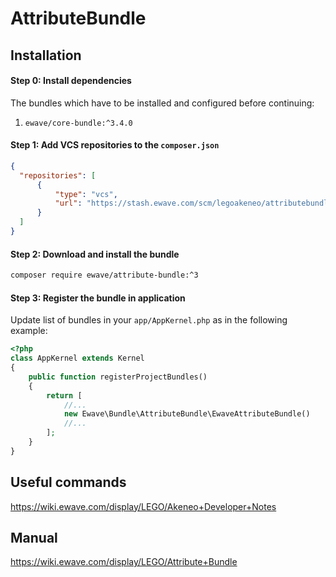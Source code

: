 # AttributeBundle

## Installation

#### Step 0: Install dependencies
The bundles which have to be installed and configured before continuing:

1. `ewave/core-bundle:^3.4.0`

#### Step 1: Add VCS repositories to the `composer.json`

```json
{
  "repositories": [
      {
          "type": "vcs",
          "url": "https://stash.ewave.com/scm/legoakeneo/attributebundle.git"
      }
  ]
}
```

#### Step 2: Download and install the bundle

```bash
composer require ewave/attribute-bundle:^3
```

#### Step 3: Register the bundle in application

Update list of bundles in your `app/AppKernel.php` as in the following example:

```php
<?php
class AppKernel extends Kernel
{
    public function registerProjectBundles()
    {
        return [
            //...
            new Ewave\Bundle\AttributeBundle\EwaveAttributeBundle()
            //...
        ];
    }
}
```



## Useful commands
https://wiki.ewave.com/display/LEGO/Akeneo+Developer+Notes

## Manual
https://wiki.ewave.com/display/LEGO/Attribute+Bundle
